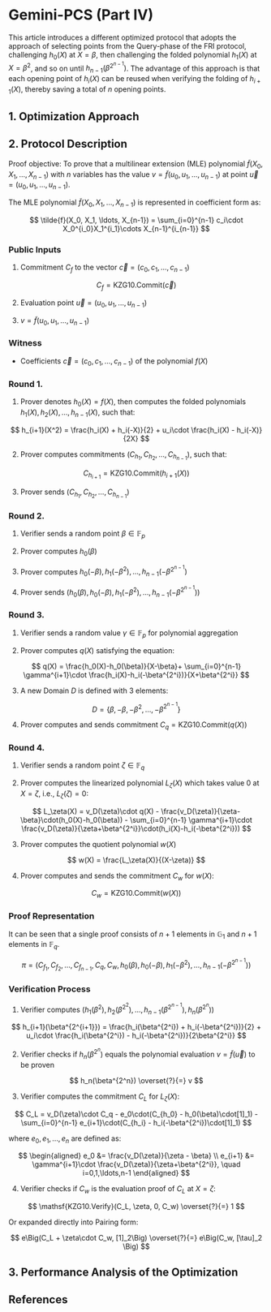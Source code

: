 # Gemini-PCS (Part IV)

This article introduces a different optimized protocol that adopts the approach of selecting points from the Query-phase of the FRI protocol, challenging $h_0(X)$ at $X=\beta$, then challenging the folded polynomial $h_1(X)$ at $X=\beta^2$, and so on until $h_{n-1}(\beta^{2^{n-1}})$. The advantage of this approach is that each opening point of $h_i(X)$ can be reused when verifying the folding of $h_{i+1}(X)$, thereby saving a total of $n$ opening points.

## 1. Optimization Approach

## 2. Protocol Description

Proof objective: To prove that a multilinear extension (MLE) polynomial $\tilde{f}(X_0, X_1, \ldots, X_{n-1})$ with $n$ variables has the value $v = \tilde{f}(u_0, u_1, \ldots, u_{n-1})$ at point $\vec{u}=(u_0, u_1, \ldots, u_{n-1})$.

The MLE polynomial $\tilde{f}(X_0, X_1, \ldots, X_{n-1})$ is represented in coefficient form as:

$$
\tilde{f}(X_0, X_1, \ldots, X_{n-1}) = \sum_{i=0}^{n-1} c_i\cdot X_0^{i_0}X_1^{i_1}\cdots X_{n-1}^{i_{n-1}}
$$

### Public Inputs

1. Commitment $C_f$ to the vector $\vec{c}=(c_0, c_1, \ldots, c_{n-1})$

$$
C_f = \mathsf{KZG10.Commit}(\vec{c})
$$

2. Evaluation point $\vec{u}=(u_0, u_1, \ldots, u_{n-1})$

3. $v = \tilde{f}(u_0, u_1, \ldots, u_{n-1})$

### Witness 

- Coefficients $\vec{c}=(c_0, c_1, \ldots, c_{n-1})$ of the polynomial $f(X)$

### Round 1.

1. Prover denotes $h_0(X) = f(X)$, then computes the folded polynomials $h_1(X), h_2(X), \ldots, h_{n-1}(X)$, such that:

$$
h_{i+1}(X^2) = \frac{h_i(X) + h_i(-X)}{2} + u_i\cdot \frac{h_i(X) - h_i(-X)}{2X}
$$

2. Prover computes commitments $(C_{h_1}, C_{h_2}, \ldots, C_{h_{n-1}})$, such that:

$$
C_{h_{i+1}} = \mathsf{KZG10.Commit}(h_{i+1}(X))
$$

3. Prover sends $(C_{h_1}, C_{h_2}, \ldots, C_{h_{n-1}})$

### Round 2.

1. Verifier sends a random point $\beta\in\mathbb{F}_p$

2. Prover computes $h_0(\beta)$

3. Prover computes $h_0(-\beta), h_1(-\beta^2), \ldots, h_{n-1}(-\beta^{2^{n-1}})$

4. Prover sends $\big(h_0(\beta), h_0(-\beta), h_1(-\beta^2), \ldots, h_{n-1}(-\beta^{2^{n-1}})\big)$

### Round 3.

1. Verifier sends a random value $\gamma\in\mathbb{F}_p$ for polynomial aggregation

2. Prover computes $q(X)$ satisfying the equation:

$$
q(X) = \frac{h_0(X)-h_0(\beta)}{X-\beta}+ \sum_{i=0}^{n-1} \gamma^{i+1}\cdot \frac{h_i(X)-h_i(-\beta^{2^i})}{X+\beta^{2^i}}
$$

3. A new Domain $D$ is defined with $3$ elements:

$$
D = \{\beta, -\beta, -\beta^2, \ldots, -\beta^{2^{n-1}}\}
$$

4. Prover computes and sends commitment $C_q=\mathsf{KZG10.Commit}(q(X))$

### Round 4.

1. Verifier sends a random point $\zeta\in\mathbb{F}_q$

2. Prover computes the linearized polynomial $L_\zeta(X)$ which takes value $0$ at $X=\zeta$, i.e., $L_\zeta(\zeta) = 0$:

$$
L_\zeta(X) = v_D(\zeta)\cdot q(X) - \frac{v_D(\zeta)}{\zeta-\beta}\cdot(h_0(X)-h_0(\beta)) - \sum_{i=0}^{n-1} \gamma^{i+1}\cdot \frac{v_D(\zeta)}{\zeta+\beta^{2^i}}\cdot(h_i(X)-h_i(-\beta^{2^i}))
$$

3. Prover computes the quotient polynomial $w(X)$

$$
w(X) = \frac{L_\zeta(X)}{(X-\zeta)}
$$

4. Prover computes and sends the commitment $C_w$ for $w(X)$:

$$
C_w = \mathsf{KZG10.Commit}(w(X))
$$

### Proof Representation

It can be seen that a single proof consists of $n+1$ elements in $\mathbb{G}_1$ and $n+1$ elements in $\mathbb{F}_q$.

$$
\pi=\Big(C_{f_1}, C_{f_2}, \ldots, C_{f_{n-1}}, C_{q}, C_w, h_0(\beta), h_0(-\beta), h_1(-\beta^2), \ldots, h_{n-1}(-\beta^{2^{n-1}})\Big)
$$

### Verification Process

1. Verifier computes $(h_1(\beta^2), h_2(\beta^{2^2}), \ldots, h_{n-1}(\beta^{2^{n-1}}), h_n(\beta^{2^n}))$

$$
h_{i+1}(\beta^{2^{i+1}}) = \frac{h_i(\beta^{2^i}) + h_i(-\beta^{2^i})}{2} + u_i\cdot \frac{h_i(\beta^{2^i}) - h_i(-\beta^{2^i})}{2\beta^{2^i}}
$$

2. Verifier checks if $h_{n}(\beta^{2^n})$ equals the polynomial evaluation $v=\tilde{f}(\vec{u})$ to be proven

$$
h_n(\beta^{2^n}) \overset{?}{=} v
$$

3. Verifier computes the commitment $C_L$ for $L_\zeta(X)$:

$$
C_L = v_D(\zeta)\cdot C_q - e_0\cdot(C_{h_0} - h_0(\beta)\cdot[1]_1) - \sum_{i=0}^{n-1} e_{i+1}\cdot(C_{h_i} - h_i(-\beta^{2^i})\cdot[1]_1)
$$

where $e_0, e_1, \ldots, e_n$ are defined as:

$$
\begin{aligned}
e_0 &= \frac{v_D(\zeta)}{\zeta - \beta} \\
e_{i+1} &= \gamma^{i+1}\cdot \frac{v_D(\zeta)}{\zeta+\beta^{2^i}}, \quad i=0,1,\ldots,n-1
\end{aligned}
$$

4. Verifier checks if $C_w$ is the evaluation proof of $C_L$ at $X=\zeta$:

$$
\mathsf{KZG10.Verify}(C_L, \zeta, 0, C_w) \overset{?}{=} 1
$$

Or expanded directly into Pairing form:

$$
e\Big(C_L + \zeta\cdot C_w, [1]_2\Big) \overset{?}{=} e\Big(C_w, [\tau]_2 \Big)
$$

## 3. Performance Analysis of the Optimization

## References